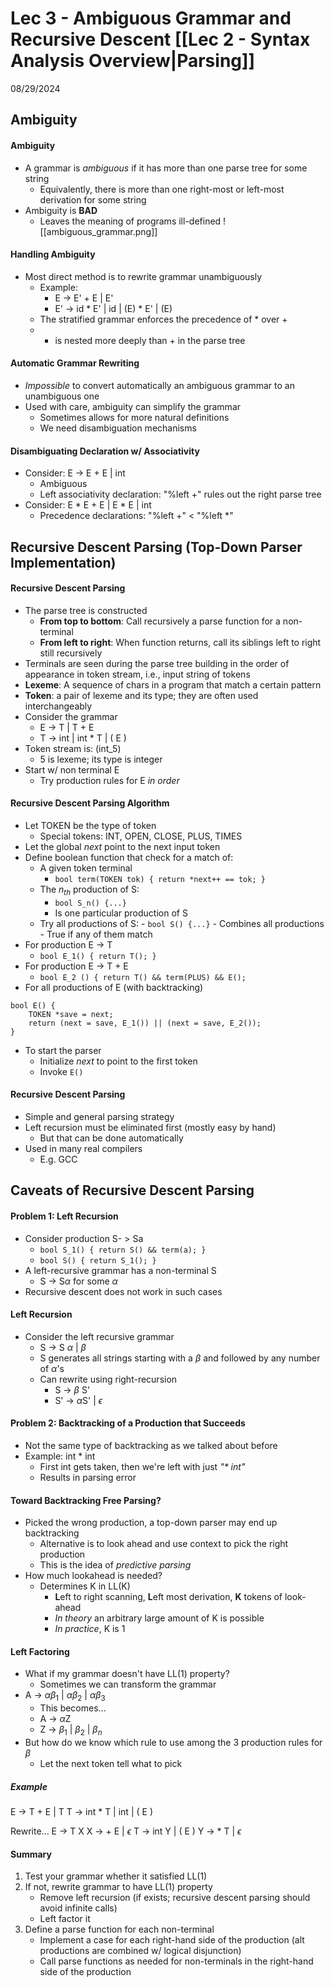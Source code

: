 # Lec 3 - Ambiguous Grammar and Recursive Descent [[Lec 2 - Syntax Analysis Overview|Parsing]]
08/29/2024
## Ambiguity
#### Ambiguity
- A grammar is *ambiguous* if it has more than one parse tree for some string
	- Equivalently, there is more than one right-most or left-most derivation for some string
- Ambiguity is **BAD**
	- Leaves the meaning of programs ill-defined
![[ambiguous_grammar.png]]

#### Handling Ambiguity
- Most direct method is to rewrite grammar unambiguously
	- Example:
		- E -> E' + E | E'
		- E' -> id * E' | id | (E) * E' | (E)
	- The stratified grammar enforces the precedence of * over +
	- * is nested more deeply than + in the parse tree

#### Automatic Grammar Rewriting
- *Impossible* to convert automatically an ambiguous grammar to an unambiguous one
- Used with care, ambiguity can simplify the grammar
	- Sometimes allows for more natural definitions
	- We need disambiguation mechanisms

#### Disambiguating Declaration w/ Associativity
- Consider: E -> E + E | int
	- Ambiguous
	- Left associativity declaration: "%left +" rules out the right parse tree
- Consider: E * E + E | E * E | int
	- Precedence declarations: "%left +" < "%left \*"

## Recursive Descent Parsing (Top-Down Parser Implementation)
#### Recursive Descent Parsing
- The parse tree is constructed
	- **From top to bottom**: Call recursively a parse function for a non-terminal
	- **From left to right**: When function returns, call its siblings left to right still recursively
- Terminals are seen during the parse tree building in the order of appearance in token stream, i.e., input string of tokens
- **Lexeme**: A sequence of chars in a program that match a certain pattern
- **Token**: a pair of lexeme and its type; they are often used interchangeably
- Consider the grammar
	- E -> T | T + E
	- T -> int | int * T | ( E )
- Token stream is: (int_5)
	- 5 is lexeme; its type is integer
- Start w/ non terminal E
	- Try production rules for E *in order*

#### Recursive Descent Parsing Algorithm
- Let TOKEN be the type of token
	- Special tokens: INT, OPEN, CLOSE, PLUS, TIMES
- Let the global *next* point to the next input token
- Define boolean function that check for a match of:
	- A given token terminal
		- `bool term(TOKEN tok) { return *next++ == tok; }`
	- The $n_{th}$ production of S:
		- `bool S_n() {...}`
		- Is one particular production of S
	- Try all productions of S:
			- `bool S() {...}`
			- Combines all productions
			- True if any of them match
- For production E -> T
	- `bool E_1() { return T(); }`
- For production E -> T + E
	- `bool E_2 () { return T() && term(PLUS) && E();`
- For all productions of E (with backtracking)
```
bool E() {
	TOKEN *save = next;
	return (next = save, E_1()) || (next = save, E_2());
}
```
- To start the parser 
	- Initialize *next* to point to the first token
	- Invoke `E()`

#### Recursive Descent Parsing
- Simple and general parsing strategy
- Left recursion must be eliminated first (mostly easy by hand)
	- But that can be done automatically
- Used in many real compilers
	- E.g. GCC

## Caveats of Recursive Descent Parsing
#### Problem 1: Left Recursion
- Consider production S- > Sa
	- `bool S_1() { return S() && term(a); }`
	- `bool S() { return S_1(); }`
- A left-recursive grammar has a non-terminal S
	- S -> S$\alpha$ for some $\alpha$
- Recursive descent does not work in such cases

#### Left Recursion
- Consider the left recursive grammar
	- S -> S $\alpha$ | $\beta$
	- S generates all strings starting with a $\beta$ and followed by any number of $\alpha$'s
	- Can rewrite using right-recursion
		- S -> $\beta$ S'
		- S' -> $\alpha$S' | $\epsilon$

#### Problem 2: Backtracking of a Production that Succeeds
- Not the same type of backtracking as we talked about before
- Example: int * int
	- First int gets taken, then we're left with just *"\* int"*
	- Results in parsing error

#### Toward Backtracking Free Parsing?
- Picked the wrong production, a top-down parser may end up backtracking
	- Alternative is to look ahead and use context to pick the right production
	- This is the idea of *predictive parsing*
- How much lookahead is needed?
	- Determines K in LL(K)
		- **L**eft to right scanning, **L**eft most derivation, **K** tokens of look-ahead
		- *In theory* an arbitrary large amount of K is possible
		- *In practice*, K is 1

#### Left Factoring
- What if my grammar doesn't have LL(1) property?
	- Sometimes we can transform the grammar
- A -> $\alpha\beta_1$ | $\alpha\beta_2$ | $\alpha\beta_3$
	- This becomes...
	- A -> $\alpha$Z
	- Z -> $\beta_1$ | $\beta_2$ | $\beta_n$
- But how do we know which rule to use among the 3 production rules for $\beta$
	- Let the next token tell what to pick
##### Example
E -> T + E | T
T -> int * T | int | ( E )

Rewrite...
E -> T X
X -> + E | $\epsilon$
T -> int Y | ( E )
Y -> \* T | $\epsilon$

#### Summary
1. Test your grammar whether it satisfied LL(1)
2. If not, rewrite grammar to have LL(1) property
	- Remove left recursion (if exists; recursive descent parsing should avoid infinite calls)
	- Left factor it
1. Define a parse function for each non-terminal
	- Implement a case for each right-hand side of the production (alt productions are combined w/ logical disjunction)
	- Call parse functions as needed for non-terminals in the right-hand side of the production